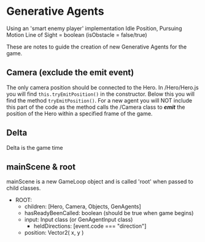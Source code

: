 # Generative Agents

Using an 'smart enemy player' implementation
  Idle Position, Pursuing Motion
  Line of Sight = boolean (isObstacle = false/true)
  

These are notes to guide the creation of new Generative Agents for the game.

## Camera (exclude the emit event)

The only camera position should be connected to the Hero. In /Hero/Hero.js you will find `this.tryEmitPosition()` in the constructor. Below this you will find the method `tryEmitPosition()`. For a new agent you will NOT include this part of the code as the method calls the /Camera class to ***emit*** the position of the Hero within a specified frame of the game.

## Delta

Delta is the game time

## mainScene & root

mainScene is a new GameLoop object and is called 'root' when passed to child classes.

- ROOT:
  - children: [Hero, Camera, Objects, GenAgents]
  - hasReadyBeenCalled: boolean (should be true when game begins)
  - input: Input class (or GenAgentInput class)
    * heldDirections: [event.code === "direction"]
  - position: Vector2( x, y )